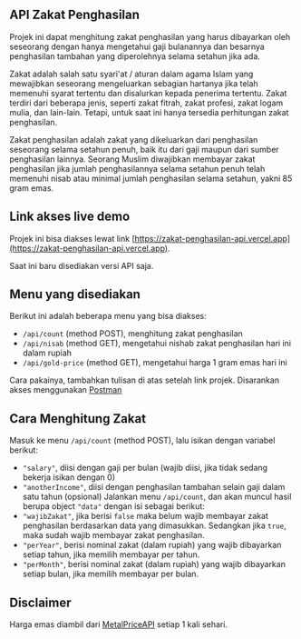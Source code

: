 ## API Zakat Penghasilan

Projek ini dapat menghitung zakat penghasilan yang harus dibayarkan oleh seseorang dengan hanya mengetahui gaji bulanannya dan besarnya penghasilan tambahan yang diperolehnya selama setahun jika ada.

Zakat adalah salah satu syari'at / aturan dalam agama Islam yang mewajibkan seseorang mengeluarkan sebagian hartanya jika telah memenuhi syarat tertentu dan disalurkan kepada penerima tertentu. Zakat terdiri dari beberapa jenis, seperti zakat fitrah, zakat profesi, zakat logam mulia, dan lain-lain. Tetapi, untuk saat ini hanya tersedia perhitungan zakat penghasilan.

Zakat penghasilan adalah zakat yang dikeluarkan dari penghasilan seseorang selama setahun penuh, baik itu dari gaji maupun dari sumber penghasilan lainnya. Seorang Muslim diwajibkan membayar zakat penghasilan jika jumlah penghasilannya selama setahun penuh telah memenuhi nisab atau minimal jumlah penghasilan selama setahun, yakni 85 gram emas.

## Link akses live demo

Projek ini bisa diakses lewat link [https://zakat-penghasilan-api.vercel.app](https://zakat-penghasilan-api.vercel.app).

Saat ini baru disediakan versi API saja.

## Menu yang disediakan

Berikut ini adalah beberapa menu yang bisa diakses:

- `/api/count` (method POST), menghitung zakat penghasilan
- `/api/nisab` (method GET), mengetahui nishab zakat penghasilan hari ini dalam rupiah
- `/api/gold-price` (method GET), mengetahui harga 1 gram emas hari ini

Cara pakainya, tambahkan tulisan di atas setelah link projek. Disarankan akses menggunakan [Postman](https://www.postman.com/)

## Cara Menghitung Zakat

Masuk ke menu `/api/count` (method POST), lalu isikan dengan variabel berikut:
- `"salary"`, diisi dengan gaji per bulan (wajib diisi, jika tidak sedang bekerja isikan dengan 0)
- `"anotherIncome"`, diisi dengan penghasilan tambahan selain gaji dalam satu tahun (opsional)
Jalankan menu `/api/count`, dan akan muncul hasil berupa object `"data"` dengan isi sebagai berikut:
- `"wajibZakat"`, jika berisi `false` maka belum wajib membayar zakat penghasilan berdasarkan data yang dimasukkan. Sedangkan jika `true`, maka sudah wajib membayar zakat penghasilan.
- `"perYear"`, berisi nominal zakat (dalam rupiah) yang wajib dibayarkan setiap tahun, jika memilih membayar per tahun.
- `"perMonth"`, berisi nominal zakat (dalam rupiah) yang wajib dibayarkan setiap bulan, jika memilih membayar per bulan.

## Disclaimer

Harga emas diambil dari [MetalPriceAPI](https://metalpriceapi.com) setiap 1 kali sehari.